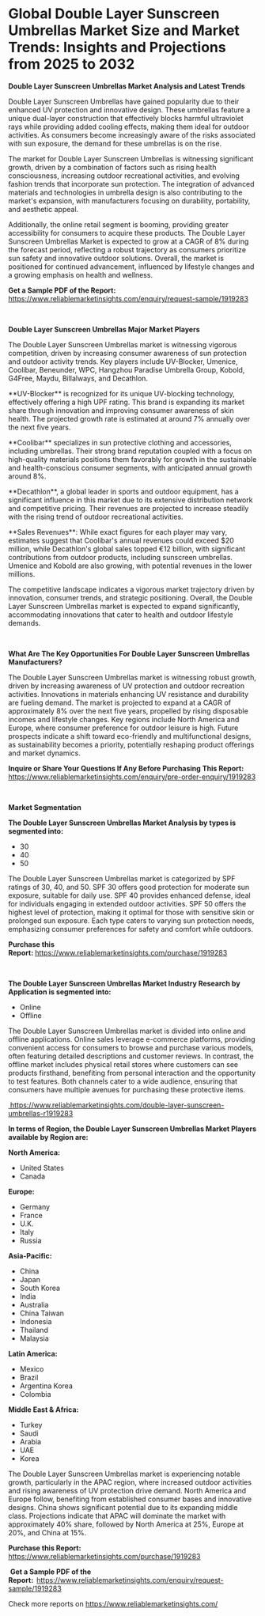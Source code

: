 <p><h1>Global Double Layer Sunscreen Umbrellas Market Size and Market Trends: Insights and Projections from 2025 to 2032</h1></p><p><strong>Double Layer Sunscreen Umbrellas Market Analysis and Latest Trends</strong></p>
<p><p>Double Layer Sunscreen Umbrellas have gained popularity due to their enhanced UV protection and innovative design. These umbrellas feature a unique dual-layer construction that effectively blocks harmful ultraviolet rays while providing added cooling effects, making them ideal for outdoor activities. As consumers become increasingly aware of the risks associated with sun exposure, the demand for these umbrellas is on the rise.</p><p>The market for Double Layer Sunscreen Umbrellas is witnessing significant growth, driven by a combination of factors such as rising health consciousness, increasing outdoor recreational activities, and evolving fashion trends that incorporate sun protection. The integration of advanced materials and technologies in umbrella design is also contributing to the market's expansion, with manufacturers focusing on durability, portability, and aesthetic appeal.</p><p>Additionally, the online retail segment is booming, providing greater accessibility for consumers to acquire these products. The Double Layer Sunscreen Umbrellas Market is expected to grow at a CAGR of 8% during the forecast period, reflecting a robust trajectory as consumers prioritize sun safety and innovative outdoor solutions. Overall, the market is positioned for continued advancement, influenced by lifestyle changes and a growing emphasis on health and wellness.</p></p>
<p><strong>Get a Sample PDF of the Report:&nbsp;</strong> <a href="https://www.reliablemarketinsights.com/enquiry/request-sample/1919283?utm_campaign=2282&utm_medium=2&utm_source=Github&utm_content=ia&utm_term=10022025&utm_id=double-layer-sunscreen-umbrellas">https://www.reliablemarketinsights.com/enquiry/request-sample/1919283</a></p>
<p>&nbsp;</p>
<p><strong>Double Layer Sunscreen Umbrellas Major Market Players</strong></p>
<p><p>The Double Layer Sunscreen Umbrellas market is witnessing vigorous competition, driven by increasing consumer awareness of sun protection and outdoor activity trends. Key players include UV-Blocker, Umenice, Coolibar, Beneunder, WPC, Hangzhou Paradise Umbrella Group, Kobold, G4Free, Maydu, Billalways, and Decathlon.</p><p>**UV-Blocker** is recognized for its unique UV-blocking technology, effectively offering a high UPF rating. This brand is expanding its market share through innovation and improving consumer awareness of skin health. The projected growth rate is estimated at around 7% annually over the next five years.</p><p>**Coolibar** specializes in sun protective clothing and accessories, including umbrellas. Their strong brand reputation coupled with a focus on high-quality materials positions them favorably for growth in the sustainable and health-conscious consumer segments, with anticipated annual growth around 8%.</p><p>**Decathlon**, a global leader in sports and outdoor equipment, has a significant influence in this market due to its extensive distribution network and competitive pricing. Their revenues are projected to increase steadily with the rising trend of outdoor recreational activities.</p><p>**Sales Revenues**: While exact figures for each player may vary, estimates suggest that Coolibar's annual revenues could exceed $20 million, while Decathlon's global sales topped €12 billion, with significant contributions from outdoor products, including sunscreen umbrellas. Umenice and Kobold are also growing, with potential revenues in the lower millions.</p><p>The competitive landscape indicates a vigorous market trajectory driven by innovation, consumer trends, and strategic positioning. Overall, the Double Layer Sunscreen Umbrellas market is expected to expand significantly, accommodating innovations that cater to health and outdoor lifestyle demands.</p></p>
<p>&nbsp;</p>
<p><strong>What Are The Key Opportunities For Double Layer Sunscreen Umbrellas Manufacturers?</strong></p>
<p><p>The Double Layer Sunscreen Umbrellas market is witnessing robust growth, driven by increasing awareness of UV protection and outdoor recreation activities. Innovations in materials enhancing UV resistance and durability are fueling demand. The market is projected to expand at a CAGR of approximately 8% over the next five years, propelled by rising disposable incomes and lifestyle changes. Key regions include North America and Europe, where consumer preference for outdoor leisure is high. Future prospects indicate a shift toward eco-friendly and multifunctional designs, as sustainability becomes a priority, potentially reshaping product offerings and market dynamics.</p></p>
<p><strong>Inquire or Share Your Questions If Any Before Purchasing This Report:</strong> <a href="https://www.reliablemarketinsights.com/enquiry/pre-order-enquiry/1919283?utm_campaign=2282&utm_medium=2&utm_source=Github&utm_content=ia&utm_term=10022025&utm_id=double-layer-sunscreen-umbrellas">https://www.reliablemarketinsights.com/enquiry/pre-order-enquiry/1919283</a></p>
<p>&nbsp;</p>
<p><strong>Market Segmentation</strong></p>
<p><strong>The Double Layer Sunscreen Umbrellas Market Analysis by types is segmented into:</strong></p>
<p><ul><li>30</li><li>40</li><li>50</li></ul></p>
<p><p>The Double Layer Sunscreen Umbrellas market is categorized by SPF ratings of 30, 40, and 50. SPF 30 offers good protection for moderate sun exposure, suitable for daily use. SPF 40 provides enhanced defense, ideal for individuals engaging in extended outdoor activities. SPF 50 offers the highest level of protection, making it optimal for those with sensitive skin or prolonged sun exposure. Each type caters to varying sun protection needs, emphasizing consumer preferences for safety and comfort while outdoors.</p></p>
<p><strong>Purchase this Report:&nbsp;</strong><a href="https://www.reliablemarketinsights.com/purchase/1919283?utm_campaign=2282&utm_medium=2&utm_source=Github&utm_content=ia&utm_term=10022025&utm_id=double-layer-sunscreen-umbrellas">https://www.reliablemarketinsights.com/purchase/1919283</a></p>
<p>&nbsp;</p>
<p><strong>The Double Layer Sunscreen Umbrellas Market Industry Research by Application is segmented into:</strong></p>
<p><ul><li>Online</li><li>Offline</li></ul></p>
<p><p>The Double Layer Sunscreen Umbrellas market is divided into online and offline applications. Online sales leverage e-commerce platforms, providing convenient access for consumers to browse and purchase various models, often featuring detailed descriptions and customer reviews. In contrast, the offline market includes physical retail stores where customers can see products firsthand, benefiting from personal interaction and the opportunity to test features. Both channels cater to a wide audience, ensuring that consumers have multiple avenues for purchasing these protective items.</p></p>
<p><a href="https://www.reliablemarketinsights.com/double-layer-sunscreen-umbrellas-r1919283?utm_campaign=2282&utm_medium=2&utm_source=Github&utm_content=ia&utm_term=10022025&utm_id=double-layer-sunscreen-umbrellas">&nbsp;https://www.reliablemarketinsights.com/double-layer-sunscreen-umbrellas-r1919283</a></p>
<p><strong>In terms of Region, the Double Layer Sunscreen Umbrellas Market Players available by Region are:</strong></p>
<p>
    <p> <strong> North America: </strong>
        <ul>
            <li>United States</li>
            <li>Canada</li>
        </ul>
        </p> 
    <p> <strong> Europe: </strong>
        <ul>
            <li>Germany</li>
            <li>France</li>
            <li>U.K.</li>
            <li>Italy</li>
            <li>Russia</li>
        </ul>
        </p> 
    <p> <strong> Asia-Pacific: </strong>
        <ul>
            <li>China</li>
            <li>Japan</li>
            <li>South Korea</li>
            <li>India</li>
            <li>Australia</li>
            <li>China Taiwan</li>
            <li>Indonesia</li>
            <li>Thailand</li>
            <li>Malaysia</li>
        </ul>
        </p> 
    <p> <strong> Latin America: </strong>
        <ul>
            <li>Mexico</li>
            <li>Brazil</li>
            <li>Argentina Korea</li>
            <li>Colombia</li>
        </ul>
        </p> 
    <p> <strong> Middle East & Africa: </strong>
        <ul>
            <li>Turkey</li>
            <li>Saudi</li>
            <li>Arabia</li>
            <li>UAE</li>
            <li>Korea</li>
        </ul>
    </p>
    </p>
<p><p>The Double Layer Sunscreen Umbrellas market is experiencing notable growth, particularly in the APAC region, where increased outdoor activities and rising awareness of UV protection drive demand. North America and Europe follow, benefiting from established consumer bases and innovative designs. China shows significant potential due to its expanding middle class. Projections indicate that APAC will dominate the market with approximately 40% share, followed by North America at 25%, Europe at 20%, and China at 15%.</p></p>
<p><strong>Purchase this Report: </strong><a href="https://www.reliablemarketinsights.com/purchase/1919283?utm_campaign=2282&utm_medium=2&utm_source=Github&utm_content=ia&utm_term=10022025&utm_id=double-layer-sunscreen-umbrellas">https://www.reliablemarketinsights.com/purchase/1919283</a></p>
<p>&nbsp;<strong>Get a Sample PDF of the Report:&nbsp;&nbsp;</strong><a href="https://www.reliablemarketinsights.com/enquiry/request-sample/1919283?utm_campaign=2282&utm_medium=2&utm_source=Github&utm_content=ia&utm_term=10022025&utm_id=double-layer-sunscreen-umbrellas">https://www.reliablemarketinsights.com/enquiry/request-sample/1919283</a></p>
<p><strong></strong></p>
<p>Check more reports on <a href="https://www.reliablemarketinsights.com/?utm_campaign=2282&utm_medium=2&utm_source=Github&utm_content=ia&utm_term=10022025&utm_id=double-layer-sunscreen-umbrellas">https://www.reliablemarketinsights.com/</a></p>